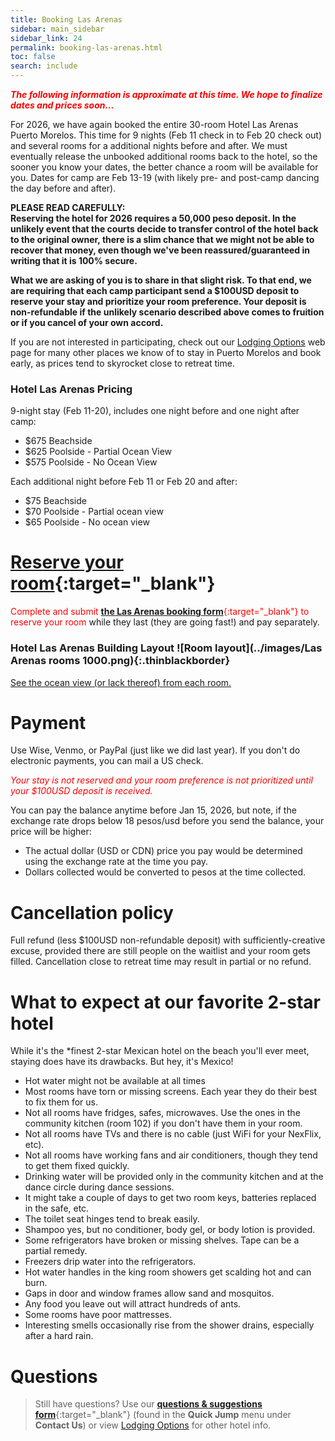```yaml
---
title: Booking Las Arenas
sidebar: main_sidebar
sidebar_link: 24
permalink: booking-las-arenas.html
toc: false
search: include
---
```


<span style="color:red">***The following information is approximate at this time. We hope to finalize dates and prices soon...***</span>

For 2026, we have again booked the entire 30-room Hotel Las Arenas Puerto Morelos. This time for 9 nights (Feb 11 check in to Feb 20 check out) and several rooms for a additional nights before and after. We must eventually release the unbooked additional rooms back to the hotel, so the sooner you know your dates, the better chance a room will be available for you. Dates for camp are Feb 13-19 (with likely pre- and post-camp dancing the day before and after).

**PLEASE READ CAREFULLY:**<br>
**Reserving the hotel for 2026 requires a 50,000 peso deposit. In the unlikely event that the courts decide to transfer control of the hotel back to the original owner, there is a slim chance that we might not be able to recover that money, even though we've been reassured/guaranteed in writing that it is 100% secure.**

**What we are asking of you is to share in that slight risk. To that end, we are requiring that each camp participant send a $100USD deposit to reserve your stay and prioritize your room preference. Your deposit is non-refundable if the unlikely scenario described above comes to fruition or if you cancel of your own accord.**

If you are not interested in participating, check out our [Lodging Options](lodging-options.md) web page for many other places we know of to stay in Puerto Morelos and book early, as prices tend to skyrocket close to retreat time.

### Hotel Las Arenas Pricing

9-night stay (Feb 11-20), includes one night before and one night after camp:
* $675 Beachside
* $625 Poolside - Partial Ocean View
* $575 Poolside - No Ocean View

Each additional night before Feb 11 or Feb 20 and after:
* $75 Beachside
* $70 Poolside - Partial ocean view
* $65 Poolside - No ocean view

# [Reserve your room](https://docs.google.com/forms/d/e/1FAIpQLSct3SrTHl76pMYcZ5z9-eWdLCjCXzf4igqfVk689qA42YuyWA/viewform){:target="_blank"}
<span style="color:red">Complete and submit [**the Las Arenas booking form**](https://docs.google.com/forms/d/e/1FAIpQLSct3SrTHl76pMYcZ5z9-eWdLCjCXzf4igqfVk689qA42YuyWA/viewform){:target="_blank"} to reserve your room</span> while they last (they are going fast!) and pay separately.

<!-- Keep next heading and image on one to lessen vertical spacing -->
### Hotel Las Arenas Building Layout ![Room layout](../images/Las Arenas rooms 1000.png){:.thinblackborder}

[See the ocean view (or lack thereof) from each room.](./las-arenas-views.md)

# Payment

Use Wise, Venmo, or PayPal (just like we did last year). If you don't do electronic payments, you can mail a US check.

<span style="color:red">*Your stay is not reserved and your room preference is not prioritized until your $100USD deposit is received.*</span>

You can pay the balance anytime before Jan 15, 2026, but note, if the exchange rate drops below 18 pesos/usd before you send the balance, your price will be higher:
* The actual dollar (USD or CDN) price you pay would be determined using the exchange rate at the time you pay.
* Dollars collected would be converted to pesos at the time collected.

# Cancellation policy

Full refund (less $100USD non-refundable deposit) with sufficiently-creative excuse, provided there are still people on the waitlist and your room gets filled. Cancellation close to retreat time may result in partial or no refund.

# What to expect at our favorite 2-star hotel

While it's the *finest 2-star Mexican hotel on the beach you'll ever meet, staying does have its drawbacks. But hey, it's Mexico!

* Hot water might not be available at all times
* Most rooms have torn or missing screens. Each year they do their best to fix them for us.
* Not all rooms have fridges, safes, microwaves. Use the ones in the community kitchen (room 102) if you don't have them in your room.
* Not all rooms have TVs and there is no cable (just WiFi for your NexFlix, etc). 
* Not all rooms have working fans and air conditioners, though they tend to get them fixed quickly.
* Drinking water will be provided only in the community kitchen and at the dance circle during dance sessions. 
* It might take a couple of days to get two room keys, batteries replaced in the safe, etc.
* The toilet seat hinges tend to break easily.
* Shampoo yes, but no conditioner, body gel, or body lotion is provided.
* Some refrigerators have broken or missing shelves. Tape can be a partial remedy.
* Freezers drip water into the refrigerators.
* Hot water handles in the king room showers get scalding hot and can burn.
* Gaps in door and window frames allow sand and mosquitos.
* Any food you leave out will attract hundreds of ants.
* Some rooms have poor mattresses.
* Interesting smells occasionally rise from the shower drains, especially after a hard rain.

# Questions

> Still have questions? Use our [**questions & suggestions form**](https://docs.google.com/forms/d/e/1FAIpQLSeKsY-e9iy44578E1ijjs_g5Bwi1gZCuW439N1bOBlL76U5qg/viewform){:target="_blank"} (found in the **Quick Jump** menu under **Contact Us**) or view [Lodging Options](lodging-options.md) for other hotel info.